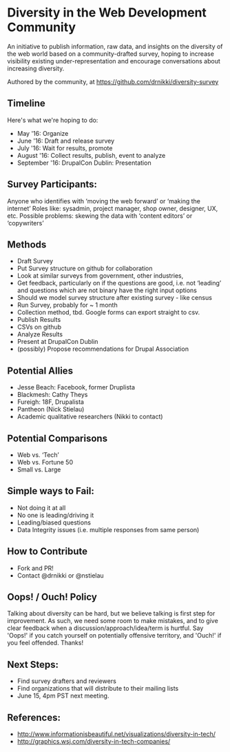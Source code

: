 # Diversity in the Web Development Community
An initiative to publish information, raw data, and insights on the diversity
of the web world based on a community-drafted survey, hoping to increase
visibility existing under-representation and encourage conversations about
increasing diversity.

Authored by the community, at
https://github.com/drnikki/diversity-survey

## Timeline
Here's what we're hoping to do:

* May '16: Organize
* June '16: Draft and release survey
* July '16: Wait for results, promote
* August '16: Collect results, publish, event to analyze
* September '16: DrupalCon Dublin: Presentation

## Survey Participants:
Anyone who identifies with ‘moving the web forward’ or ‘making the internet’
Roles like: sysadmin, project manager, shop owner, designer, UX, etc.
Possible problems: skewing the data with ‘content editors’ or ‘copywriters’

## Methods
* Draft Survey
* Put Survey structure on github for collaboration
* Look at similar surveys from government, other industries,
* Get feedback, particularly on if the questions are good, i.e. not ‘leading’ and questions which are not binary have the right input options
* Should we model survey structure after existing survey - like census
* Run Survey, probably for ~ 1 month
* Collection method, tbd. Google forms can export straight to csv.
* Publish Results
* CSVs on github
* Analyze Results
* Present at DrupalCon Dublin
* (possibly) Propose recommendations for Drupal Association

## Potential Allies
* Jesse Beach:  Facebook, former Druplista
* Blackmesh: Cathy Theys
* Fureigh: 18F, Drupalista
* Pantheon (Nick Stielau)
* Academic qualitative researchers (Nikki to contact)

## Potential Comparisons
* Web vs. ‘Tech’
* Web vs. Fortune 50
* Small vs. Large

## Simple ways to Fail:
* Not doing it at all
* No one is leading/driving it
* Leading/biased questions
* Data Integrity issues (i.e. multiple responses from same person)

## How to Contribute
* Fork and PR!
* Contact @drnikki or @nstielau

## Oops! / Ouch! Policy
Talking about diversity can be hard, but we believe talking is first step for
improvement.  As such, we need some room to make mistakes, and to give clear
feedback when a discussion/approach/idea/term is hurtful.  Say 'Oops!' if you
catch yourself on potentially offensive territory, and 'Ouch!' if you feel
offended.  Thanks!

## Next Steps:
* Find survey drafters and reviewers
* Find organizations that will distribute to their mailing lists
* June 15, 4pm PST next meeting.

## References:
* http://www.informationisbeautiful.net/visualizations/diversity-in-tech/
* http://graphics.wsj.com/diversity-in-tech-companies/
